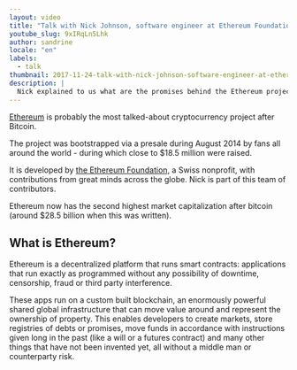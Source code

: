 ```yaml
---
layout: video
title: "Talk with Nick Johnson, software engineer at Ethereum Foundation"
youtube_slug: 9xIRqLn5Lhk
author: sandrine
locale: "en"
labels:
  - talk
thumbnail: 2017-11-24-talk-with-nick-johnson-software-engineer-at-ethereum-foundation.jpg
description: |
  Nick explained to us what are the promises behind the Ethereum project which is now the most talked-about cryptocurrency after Bitcoin.
---
```


[Ethereum](https://ethereum.org/) is probably the most talked-about cryptocurrency project after Bitcoin.

The project was bootstrapped via a presale during August 2014 by fans all around the world - during which close to $18.5 million were raised.

It is developed by [the Ethereum Foundation](https://ethereum.org/foundation), a Swiss nonprofit, with contributions from great minds across the globe. Nick is part of this team of contributors.

Ethereum now has the second highest market capitalization after bitcoin (around $28.5 billion when this was written).

## What is Ethereum?

Ethereum is a decentralized platform that runs smart contracts: applications that run exactly as programmed without any possibility of downtime, censorship, fraud or third party interference.

These apps run on a custom built blockchain, an enormously powerful shared global infrastructure that can move value around and represent the ownership of property. This enables developers to create markets, store registries of debts or promises, move funds in accordance with instructions given long in the past (like a will or a futures contract) and many other things that have not been invented yet, all without a middle man or counterparty risk.